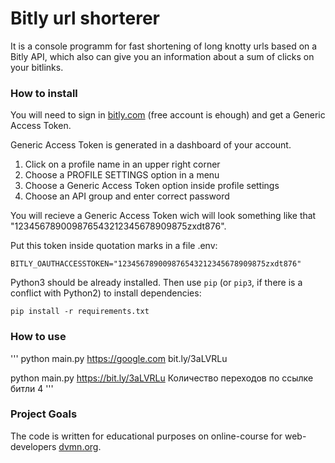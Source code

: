 # Bitly url shorterer

It is a console programm for fast shortening of long knotty urls based on a Bitly API, which also can give you an information about a sum of clicks on your bitlinks.

### How to install

You will need to sign in [bitly.com](https://bitly.com) (free account is ehough) and get a Generic Access Token.

Generic Access Token is generated in a dashboard of your account.

1. Click on a profile name in an upper right corner
2. Choose a PROFILE SETTINGS option in a menu
3. Choose a Generic Access Token option inside profile settings
4. Choose an API group and enter correct password

You will recieve a Generic Access Token wich will look something like that "123456789009876543212345678909875zxdt876".

Put this token inside quotation marks in a file .env:
```
BITLY_OAUTHACCESSTOKEN="123456789009876543212345678909875zxdt876"
```

Python3 should be already installed. 
Then use `pip` (or `pip3`, if there is a conflict with Python2) to install dependencies:
```
pip install -r requirements.txt
```
### How to use

'''
python main.py https://google.com 
bit.ly/3aLVRLu

python main.py https://bit.ly/3aLVRLu
Количество переходов по ссылке битли 4
'''

### Project Goals

The code is written for educational purposes on online-course for web-developers [dvmn.org](https://dvmn.org/).